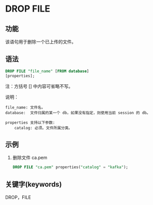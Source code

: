 # DROP FILE

## 功能

该语句用于删除一个已上传的文件。

## 语法

```sql
DROP FILE "file_name" [FROM database]
[properties];
```

注：方括号 [] 中内容可省略不写。

说明：

```plain text
file_name: 文件名。
database:  文件归属的某一个 db，如果没有指定，则使用当前 session 的 db。

properties 支持以下参数:
    catalog: 必须。文件所属分类。
```

## 示例

1. 删除文件 ca.pem

    ```sql
    DROP FILE "ca.pem" properties("catalog" = "kafka");
    ```

## 关键字(keywords)

DROP，FILE

